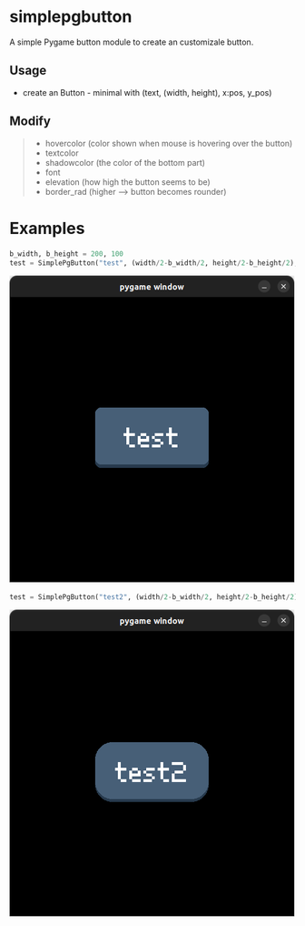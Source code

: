 # simplepgbutton
A simple Pygame button module to create an customizale button.

## Usage
- create an Button - minimal with (text, (width, height), x:pos, y_pos)

## Modify
>- hovercolor (color shown when mouse is hovering over the button)
>- textcolor
>- shadowcolor (the color of the bottom part)
>- font
>- elevation (how high the button seems to be)
>- border_rad (higher --> button becomes rounder)

# Examples
``` python
b_width, b_height = 200, 100
test = SimplePgButton("test", (width/2-b_width/2, height/2-b_height/2), b_width, b_height, border_rad=10)
```
>
![Example1](pictures/ex1.png)
``` python
test = SimplePgButton("test2", (width/2-b_width/2, height/2-b_height/2), b_width, b_height, <strong>border_rad=30</strong>, <strong>elevation=5</strong>)
```

![Example2](pictures/ex2.png)
